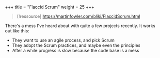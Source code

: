 +++
title = "Flaccid Scrum"
weight = 25
+++

> [!ressource]
> https://martinfowler.com/bliki/FlaccidScrum.html

There's a mess I've heard about with quite a few projects recently. It works out like this:
- They want to use an agile process, and pick Scrum
- They adopt the Scrum practices, and maybe even the principles
- After a while progress is slow because the code base is a mess
